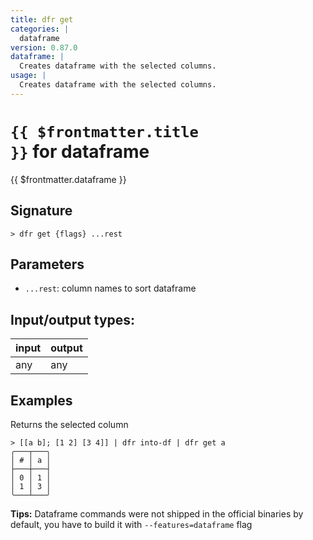 ```yaml
---
title: dfr get
categories: |
  dataframe
version: 0.87.0
dataframe: |
  Creates dataframe with the selected columns.
usage: |
  Creates dataframe with the selected columns.
---
```

<!-- This file is automatically generated. Please edit the command in https://github.com/nushell/nushell instead. -->

# <code>{{ $frontmatter.title }}</code> for dataframe

<div class='command-title'>{{ $frontmatter.dataframe }}</div>

## Signature

```> dfr get {flags} ...rest```

## Parameters

 -  `...rest`: column names to sort dataframe


## Input/output types:

| input | output |
| ----- | ------ |
| any   | any    |

## Examples

Returns the selected column
```nu
> [[a b]; [1 2] [3 4]] | dfr into-df | dfr get a
╭───┬───╮
│ # │ a │
├───┼───┤
│ 0 │ 1 │
│ 1 │ 3 │
╰───┴───╯

```


**Tips:** Dataframe commands were not shipped in the official binaries by default, you have to build it with `--features=dataframe` flag